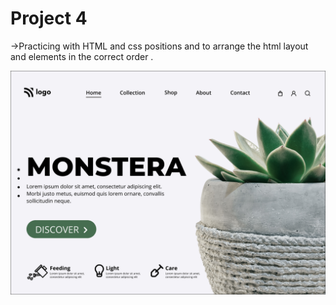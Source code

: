 # Project 4

->Practicing with HTML and css positions and to arrange the html layout and elements in the correct order .

![AKM](./4.png)
